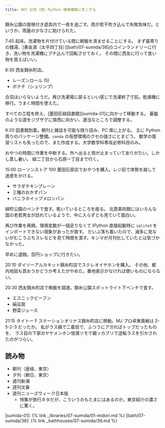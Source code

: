 ```yaml
---
title: 407 日目（雨）Python 環境構築に手こずる
---
```


錦糸公園の屋根付き遊具内で一夜を過ごす。雨が若干吹き込んで失敗気味だ。というか、雨量の少なさに助けられた。

7:45 起床。洗濯物を片付けている間に朝飯を済ませることにする。
まず最寄りの銭湯、[黄金湯（太平四丁目）][bath/07-sumida/36]のコインランドリーに行き、洗い物を洗濯機にブチ込んで回転させておく。
その間に西友に行って食い物を買えばいい。

8:30 西友錦糸町店。

* レーズンロール (5)
* ポテチ（シュリンプ）

合羽はいらないようだ。再び洗濯場に戻るといい感じで洗濯終了寸前。乾燥機に移行。うまく時間を使えた。

すべての工程を終え、[墨田区緑図書館][sumida-01]に向かって移動する。
碁盤のような道をジグザグに南西に向かい、適当なところで調整する。

9:20 図書館到着。朝刊と雑誌を可能な限り読み、PC 席に上がる。
主に Python 周りのパッケージ整備。`conda` の仮想環境のクセの強さにとまどう。
数学の復習リストも失ったので、また作成する。大学数学科専攻必修科目のみ。

おやつの時間に作業を中断する。外へ出ると雨が止まっていてありがたい。しかし蒸し暑い。
緑二丁目から石原一丁目まで行く。

15:00 ローソンストア 100 墨田石原店でおやつを購入。レジ前で体勢を崩して迷惑をかける。

* サラダチキンプレーン
* 三種のおかずパン
* バニラホイップメロンパン

緑町公園のベンチで食す。乾いているところを座る。
北斎美術館にはいろんな国の老若男女が訪れているようで、中に入らずとも見ていて面白い。

再び作業を再開。環境変数が一個足りなくて IPython 直接起動時に `sqlite3` をインポートできない現象があったが直す。
だいぶ落ち着いたので、滅多に見ないがむこうぶちスレなどを見て時間を潰す。キンマが月刊化していたとは気づかなかった。

早めに退館。百円ショップに行きたい。

20:10 ダイソーアルカキット錦糸町店でステレオイヤホンを購入。
その他、都内地図も買おうかどうか考えたがやめた。番地表示がなければ使いものにならない。

20:30 西友錦糸町店で晩飯を調達。錦糸公園スポットライト下ベンチで食す。

* エスニックビーフン
* 絹豆腐
* 野菜ジュース

21:15 タイトー F ステーションオリナス錦糸町店に移動。MJ プロ卓東風戦は 2-5-2-3 だったか。
私がラス親で二着目で、ふつうにアガればトップだったものを、
ラス目の下家のヤケメンホン倍満ツモで親ッカブリで逆転ラスを引かされたのがつらい。

## 読み物

* 朝刊（産経、東京）
* 夕刊（朝日、東京）
* 週刊新潮
* 週刊文春
* 週刊ニューズウィーク日本版
  * 特集が旅行ネタだが、こういうのもたまにはあるのか。東京紹介の濃さに驚く。

[sumida-01]: {% link _libraries/07-sumida/01-midori.md %}
[bath/07-sumida/36]: {% link _bathhouses/07-sumida/36.md %}
